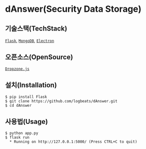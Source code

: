 # dAnswer(Security Data Storage)

## 기술스택(TechStack)
[`Flask`](https://flask.palletsprojects.com/en/2.0.x/), [`MongoDB`](https://www.mongodb.com/), [`Electron`](https://www.electronjs.org/)

## 오픈소스(OpenSource)
[`Dropzone.js`](https://www.dropzonejs.com/)

## 설치(Installation)
```
$ pip install Flask
$ git clone https://github.com/logbeats/dAnswer.git
$ cd dAnswer
```
## 사용법(Usage)
```
$ python app.py
$ flask run
  * Running on http://127.0.0.1:5000/ (Press CTRL+C to quit)
```
